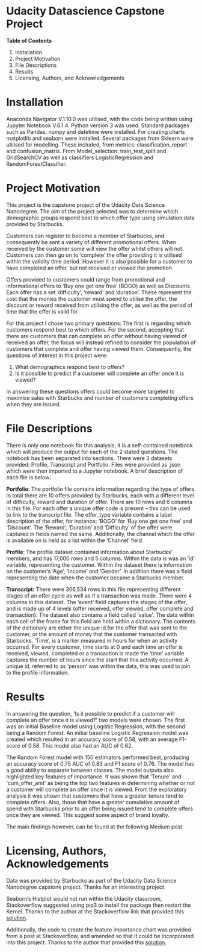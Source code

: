 # Udacity Datascience Capstone Project

**Table of Contents**
1.	Installation
2.	Project Motivation
3.	File Descriptions
4.	Results
5.	Licensing, Authors, and Acknowledgements

# Installation
Anaconda Navigator V.1.10.0 was utilised, with the code being written using Jupyter Notebook V.6.1.4. Python version 3 was used. Standard packages such as Pandas, numpy and datetime were installed. For creating charts matplotlib and seaborn were installed. Several packages from Sklearn were utilised for modelling. These included, from metrics: classification_report and confusion_matrix. From Model_selection: train_test_split and GridSearchCV as well as classifiers LogisticRegression and RandomForestClassifier.

# Project Motivation

This project is the capstone project of the Udacity Data Science Nanodegree. The aim of the project selected was to determine which demographic groups respond best to which offer type using simulation data provided by Starbucks. 

Customers can register to become a member of Starbucks, and consequently be sent a variety of different promotional offers. When received by the customer some will view the offer whilst others will not. Customers can then go on to ‘complete’ the offer providing it is utilised within the validity time period. However it is also possible for a customer to have completed an offer, but not received or viewed the promotion.

Offers provided to customers could range from promotional and informational offers to ‘Buy one get one free’ (BOGO) as well as Discounts. Each offer has a set ‘difficulty’, ‘reward’ and ‘duration’. These represent the cost that the monies the customer must spend to utilise the offer, the discount or reward received from utilising the offer, as well as the period of time that the offer is valid for

For this project I chose two primary questions: The first is regarding which customers respond best to which offers. For the second, accepting that there are customers that can complete an offer without having viewed of received an offer, the focus will instead refined to consider the population of customers that complete and offer having viewed them. Consequently, the questions of interest in this project were:

1.	What demographics respond best to offers?
2.	Is it possible to predict if a customer will complete an offer once it is viewed?

In answering these questions offers could become more targeted to maximise sales with Starbucks and number of customers completing offers when they are issued.

# File Descriptions
There is only one notebook for this analysis, it is a self-contained notebook which will produce the output for each of the 2 stated questions. The notebook has been separated into sections.
There were 3 datasets provided: Profile, Transcript and Portfolio. Files were provided as .json which were then imported to a Jupyter notebook. A brief description of each file is below:

**Portfolio**: The portfolio file contains information regarding the type of offers. In total there are 10 offers provided by Starbucks, each with a different level of difficulty, reward and duration of offer. There are 10 rows and 6 columns in this file. For each offer a unique offer code is present – this can be used to link to the transcript file. The offer_type variable contains a label description of the offer, for instance: ‘BOGO’ for ‘Buy one get one free’ and ‘Discount’.  The ‘Reward’, ‘Duration’ and ‘Difficulty’ of the offer were captured in fields named the same. Additionally, the channel which the offer is available on is held as a list within the ‘Channel’ field.

**Profile**: The profile dataset contained information about Starbucks’ members, and has 17,000 rows and 5 columns. Within the data is was an ‘id’ variable, representing the customer. Within the dataset there is information on the customer’s ‘Age’, ‘Income’ and ‘Gender’. In addition there was a field representing the date when the customer became a Starbucks member. 

**Transcript:** There were 306,534 rows in this file representing different stages of an offer cycle as well as if a transaction was made. There were 4 columns in this dataset. The ‘event’ field captures the stages of the offer, and is made up of 4 levels (offer received, offer viewed, offer complete and transaction). The dataset also contains a field called ‘value’. The data within each cell of the frame for this field are held within a dictionary. The contents of the dictionary are either the unique id for the offer that was sent to the customer, or the amount of money that the customer transacted with Starbucks. ‘Time’, is a marker measured in hours for when an activity occurred. For every customer, time starts at 0 and each time an offer is received, viewed, completed or a transaction is made the ‘time’ variable captures the number of hours since the start that this activity occurred. A unique id, referred to as ‘person’ was within the data, this was used to join to the profile information.

# Results

In answering the question, 'Is it possible to predict if a customer will complete an offer once it is viewed?' two models were chosen. The first was an initial Baseline model using Logistic Regression, with the second being a Random Forest. An initial baseline Logistic Regression model was created which resulted in an accuracy score of 0.58, with an average F1-score of 0.58. This model also had an AUC of 0.62.

The Random Forest model with 150 estimators performed best, producing an accuracy score of 0.75 AUC of 0.83 and F1 score of 0.76. The model has a good ability to separate between classes. The model outputs also highlighted key features of importance. It was shown that 'Tenure' and 'cum_offer_amt' as being the top two features in determining whether or not a customer will complete an offer once it is viewed. From the exploratory analysis it was shown that customers that have a greater tenure tend to complete offers. Also, those that have a greater cumulative amount of spend with Starbucks prior to an offer being issued tend to complete offers once they are viewed. This suggest some aspect of brand loyalty.

The main findings however, can be found at the following Medium post.


# Licensing, Authors, Acknowledgements
Data was provided by Starbucks as part of the Udacity Data Science Nanodegree capstone project. Thanks for an interesting project.

Seaborn’s Histplot would not run within the Udacity classroom, Stackoverflow suggested using pip3 to install the package then restart the Kernel. Thanks to the author at the Stackoverflow link that provided this [solution](https://stackoverflow.com/questions/64815227/attributeerror-module-seaborn-has-no-attribute-histplot?rq=1).

Additionally, the code to create the feature importance chart was provided from a post at Stackoverflow, and amended so that it could be incorporated into this project. Thanks to the author that provided this [solution](https://stackoverflow.com/questions/44101458/random-forest-feature-importance-chart-using-python).

